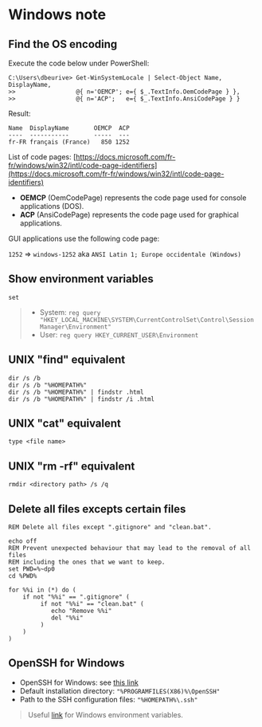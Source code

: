 # Windows note

## Find the OS encoding

Execute the code below under PowerShell:

```
C:\Users\dbeurive> Get-WinSystemLocale | Select-Object Name, DisplayName, 
>>                 @{ n='OEMCP'; e={ $_.TextInfo.OemCodePage } }, 
>>                 @{ n='ACP';   e={ $_.TextInfo.AnsiCodePage } } 
```
 
Result:

```
Name  DisplayName       OEMCP  ACP 
----  -----------       -----  --- 
fr-FR français (France)   850 1252 
```
 
List of code pages: [https://docs.microsoft.com/fr-fr/windows/win32/intl/code-page-identifiers](https://docs.microsoft.com/fr-fr/windows/win32/intl/code-page-identifiers)

* **OEMCP** (OemCodePage) represents the code page used for console applications (DOS).
* **ACP** (AnsiCodePage) represents the code page used for graphical applications.

GUI applications use the following code page:

`1252` => `windows-1252` aka `ANSI Latin 1; Europe occidentale (Windows)`

## Show environment variables

```
set
```

> * System: `reg query "HKEY_LOCAL_MACHINE\SYSTEM\CurrentControlSet\Control\Session Manager\Environment"`
> * User: `reg query HKEY_CURRENT_USER\Environment`

## UNIX "find" equivalent

```
dir /s /b
dir /s /b "%HOMEPATH%"
dir /s /b "%HOMEPATH%" | findstr .html
dir /s /b "%HOMEPATH%" | findstr /i .html
```

## UNIX "cat" equivalent

```
type <file name>
```

## UNIX "rm -rf" equivalent

```
rmdir <directory path> /s /q
```

## Delete all files excepts certain files

```
REM Delete all files except ".gitignore" and "clean.bat".

echo off
REM Prevent unexpected behaviour that may lead to the removal of all files
REM including the ones that we want to keep.
set PWD=%~dp0
cd %PWD%

for %%i in (*) do (
    if not "%%i" == ".gitignore" (
         if not "%%i" == "clean.bat" (
            echo "Remove %%i"
            del "%%i"
         )
    )
)
```

## OpenSSH for Windows

* OpenSSH for Windows: see [this link](http://sshwindows.sourceforge.net/)
* Default installation directory: `"%PROGRAMFILES(X86)%\OpenSSH"`
* Path to the SSH configuration files: `"%HOMEPATH%\.ssh"`

> Useful [link](https://www.thewindowsclub.com/system-user-environment-variables-windows) for Windows environment variables.

